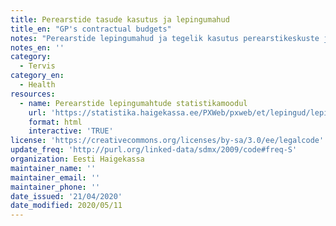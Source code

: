 ```yaml
---
title: Perearstide tasude kasutus ja lepingumahud
title_en: "GP's contractual budgets"
notes: "Perearstide lepingumahud ja tegelik kasutus perearstikeskuste ja tasude kaupa, poolaasta täpsusega alates 2014 aastast.\r\nLink viib statistikamoodulile, kus saab andmetabel alla laadida."
notes_en: ''
category: 
  - Tervis
category_en: 
  - Health
resources:
  - name: Perearstide lepingumahtude statistikamoodul
    url: 'https://statistika.haigekassa.ee/PXWeb/pxweb/et/lepingud/lepingud__2_%c3%bcldarstiabi__Lepingud/LP07.px/?rxid=eb0eef7e-3de8-4b9d-819b-53707ebfe8b7'
    format: html
    interactive: 'TRUE'
license: 'https://creativecommons.org/licenses/by-sa/3.0/ee/legalcode'
update_freq: 'http://purl.org/linked-data/sdmx/2009/code#freq-S'
organization: Eesti Haigekassa
maintainer_name: ''
maintainer_email: ''
maintainer_phone: ''
date_issued: '21/04/2020'
date_modified: 2020/05/11
---
```

